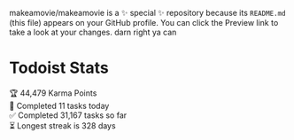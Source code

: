 makeamovie/makeamovie is a ✨ special ✨ repository because its `README.md` (this file) appears on your GitHub profile.
You can click the Preview link to take a look at your changes. darn right ya can

# Todoist Stats

<!-- TODO-IST:START -->
🏆  44,479 Karma Points           
🌸  Completed 11 tasks today           
✅  Completed 31,167 tasks so far           
⏳  Longest streak is 328 days
<!-- TODO-IST:END -->